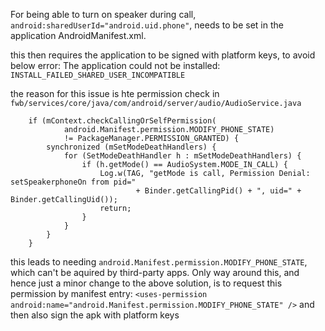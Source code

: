 For being able to turn on speaker during call, `android:sharedUserId="android.uid.phone"`, needs to be set in the application AndroidManifest.xml.

this then requires the application to be signed with platform keys, to avoid below error:
  The application could not be installed: `INSTALL_FAILED_SHARED_USER_INCOMPATIBLE`


the reason for this issue is hte permission check in `fwb/services/core/java/com/android/server/audio/AudioService.java`

        if (mContext.checkCallingOrSelfPermission(
                android.Manifest.permission.MODIFY_PHONE_STATE)
                != PackageManager.PERMISSION_GRANTED) {
            synchronized (mSetModeDeathHandlers) {
                for (SetModeDeathHandler h : mSetModeDeathHandlers) {
                    if (h.getMode() == AudioSystem.MODE_IN_CALL) {
                        Log.w(TAG, "getMode is call, Permission Denial: setSpeakerphoneOn from pid="
                                + Binder.getCallingPid() + ", uid=" + Binder.getCallingUid());
                        return;
                    }
                }
            }
        }
  
  this leads to needing `android.Manifest.permission.MODIFY_PHONE_STATE`, which can't be aquired by third-party apps. Only way around this, and hence just a minor change to the above solution, is to request this permission by manifest entry:
      `<uses-permission android:name="android.Manifest.permission.MODIFY_PHONE_STATE" />`
and then also sign the apk with platform keys
